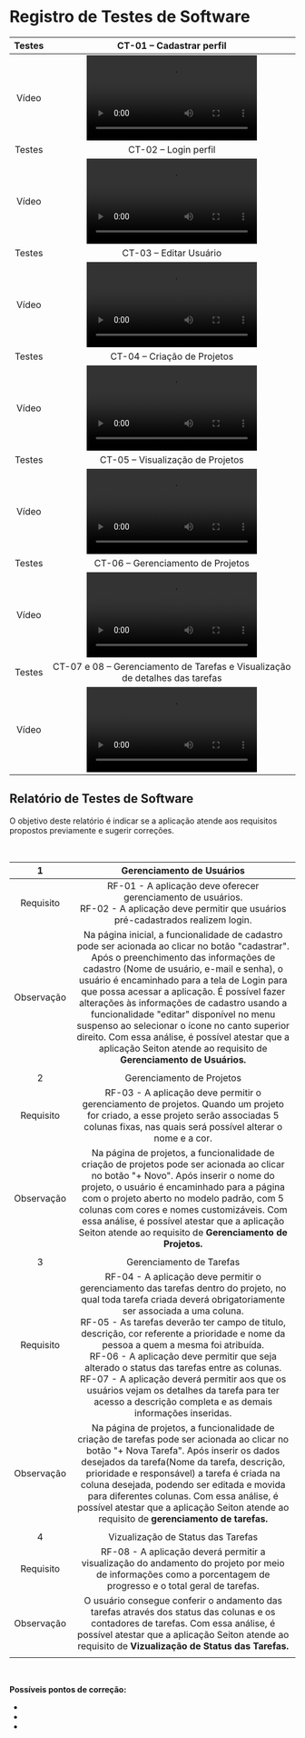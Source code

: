 # Registro de Testes de Software


| Testes 	| CT-01 – Cadastrar perfil	|
|:---:	|:---:	|
|	Vídeo 	|  <video src="https://github.com/ICEI-PUC-Minas-PMV-ADS/pmv-ads-2023-2-e2-proj-int-t5-seiton/assets/131215140/e6e4b00d-f88d-40c4-af1e-e2e0d98057f4">|
| Testes 	| CT-02 – Login perfil	|
|	Vídeo 	|  <video src="https://github.com/ICEI-PUC-Minas-PMV-ADS/pmv-ads-2023-2-e2-proj-int-t5-seiton/assets/131215140/e2debab0-a547-4e53-a0b8-2734b5c10da3">|
| Testes 	| CT-03 – Editar Usuário	|
|	Vídeo 	|  <video src="https://github.com/ICEI-PUC-Minas-PMV-ADS/pmv-ads-2023-2-e2-proj-int-t5-seiton/assets/131215140/b6e1b905-8e7a-48e5-ab69-942659180ad3">|
| Testes 	| CT-04 – Criação de Projetos	|
|	Vídeo 	|  <video src="https://github.com/ICEI-PUC-Minas-PMV-ADS/pmv-ads-2023-2-e2-proj-int-t5-seiton/assets/131215140/7dc1859d-28b6-4866-8a94-b1e8fb49a815">|
| Testes 	| CT-05 – Visualização de Projetos	|
|	Vídeo 	|  <video src="https://github.com/ICEI-PUC-Minas-PMV-ADS/pmv-ads-2023-2-e2-proj-int-t5-seiton/assets/131215140/efa3ee3f-4061-40e8-999b-98d9e50e914f">|
| Testes 	| CT-06 – Gerenciamento de Projetos	|
|	Vídeo 	|  <video src="https://github.com/ICEI-PUC-Minas-PMV-ADS/pmv-ads-2023-2-e2-proj-int-t5-seiton/assets/131215140/c5b02587-ca2c-42ed-a563-1f2d1783d2bb">|
| Testes 	| CT-07 e 08 – Gerenciamento de Tarefas e Visualização de detalhes das tarefas	|
|	Vídeo 	|  <video src="https://github.com/ICEI-PUC-Minas-PMV-ADS/pmv-ads-2023-2-e2-proj-int-t5-seiton/assets/131215140/34bd43c0-fb96-486d-a324-20b8ebc258be">|



<h2>Relatório de Testes de Software</h2>
  
O objetivo deste relatório é indicar se a aplicação atende aos requisitos propostos previamente e sugerir correções.

<br> 
  
| 1 | Gerenciamento de Usuários |
|:---:	|:---:	|
|	Requisito	| RF-01 - A aplicação deve oferecer gerenciamento de usuários. 	<br> RF-02 - A aplicação deve permitir que usuários pré-cadastrados realizem login. |
| Observação | Na página inicial, a funcionalidade de cadastro pode ser acionada ao clicar no botão "cadastrar". Após o preenchimento das informações de cadastro (Nome de usuário, e-mail e senha), o usuário é encaminhado para a tela de Login para que possa acessar a aplicação. É possível fazer alterações às informações de cadastro usando a funcionalidade "editar" disponível no menu suspenso ao selecionar o ícone no canto superior direito. Com essa análise, é possível atestar que a aplicação Seiton atende ao requisito de <b> Gerenciamento de Usuários. |
|  	|  	|
| 2 | Gerenciamento de Projetos |
|	Requisito	| RF-03 - A aplicação deve permitir o gerenciamento de projetos. Quando um projeto for criado, a esse projeto serão associadas 5 colunas fixas, nas quais será possível alterar o nome e a cor. |
| Observação | Na página de projetos, a funcionalidade de criação de projetos pode ser acionada ao clicar no botão "+ Novo". Após inserir o nome do projeto, o usuário é encaminhado para a página com o projeto aberto no modelo padrão, com 5 colunas com cores e nomes customizáveis. Com essa análise, é possível atestar que a aplicação Seiton atende ao requisito de <b> Gerenciamento de Projetos. |
|  	|  	|
| 3 | Gerenciamento de Tarefas |
|	Requisito	| RF-04 - A aplicação deve permitir o gerenciamento das tarefas dentro do projeto, no qual toda tarefa criada deverá obrigatoriamente ser associada a uma coluna. 	<br> RF-05 - As tarefas deverão ter campo de titulo, descrição, cor referente a prioridade e nome da pessoa a quem a mesma foi atribuída. 	<br> RF-06 - A aplicação deve permitir que seja alterado o status das tarefas entre as colunas. <br> RF-07 - A aplicação deverá permitir aos que os usuários vejam os detalhes da tarefa para ter acesso a descrição completa e as demais informações inseridas. |
| Observação | Na página de projetos, a funcionalidade de criação de tarefas pode ser acionada ao clicar no botão "+ Nova Tarefa". Após inserir os dados desejados da tarefa(Nome da tarefa, descrição, prioridade e responsável) a tarefa é criada na coluna desejada, podendo ser editada e movida para diferentes colunas. Com essa análise, é possível atestar que a aplicação Seiton atende ao requisito de <b> gerenciamento de tarefas. |
|  	|  	|
| 4 | Vizualização de Status das Tarefas |
|	Requisito	| RF-08 - A aplicação deverá permitir a visualização do andamento do projeto por meio de informações como a porcentagem de progresso e o total geral de tarefas. |
| Observação | O usuário consegue conferir o andamento das tarefas através dos status das colunas e os contadores de tarefas. Com essa análise, é possível atestar que a aplicação Seiton atende ao requisito de <b> Vizualização de Status das Tarefas. |
|  	|  	|

<br>

**Possíveis pontos de correção:**
  
-
-
-
